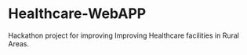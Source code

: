 # Healthcare-WebAPP
Hackathon project for improving Improving Healthcare facilities in Rural Areas.
